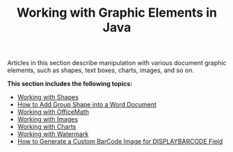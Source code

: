 ﻿---
title: Working with Graphic Elements in Java
articleTitle: Working with Graphic Elements
linktitle: Working with Graphic Elements
description: "Introduction to Shape node, basic graphic element in Aspose.Words for Java."
type: docs
weight: 120
url: /java/working-with-graphic-elements/
---

Articles in this section describe manipulation with various document graphic elements, such as shapes, text boxes, charts, images, and so on. 

**This section includes the following topics:**

- [Working with Shapes](/words/java/working-with-shapes/)
- [How to Add Group Shape into a Word Document](/words/java/how-to-add-group-shape-into-a-word-document/)
- [Working with OfficeMath](/words/java/working-with-officemath/)
- [Working with Images](/words/java/working-with-images/)
- [Working with Charts](/words/java/working-with-charts/)
- [Working with Watermark](/words/java/working-with-watermark/)
- [How to Generate a Custom BarCode Image for DISPLAYBARCODE Field](/words/java/how-to-generate-a-custom-barcode-image-for-displaybarcode-field/)

